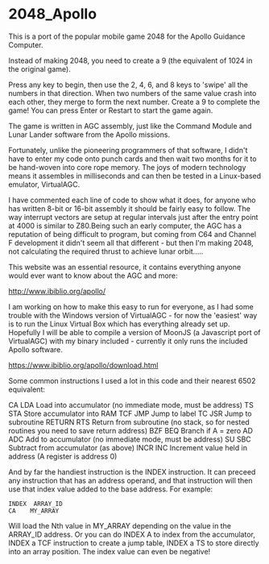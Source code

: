 # 2048_Apollo

This is a port of the popular mobile game 2048 for the Apollo Guidance Computer.

Instead of making 2048, you need to create a 9 (the equivalent of 1024 in the original game).

Press any key to begin, then use the 2, 4, 6, and 8 keys to 'swipe' all the numbers in that direction. When two numbers of the same value crash into each other, they merge to form the next number. Create a 9 to complete the game! You can press Enter or Restart to start the game again.


The game is written in AGC assembly, just like the Command Module and Lunar Lander software from the Apollo missions.

Fortunately, unlike the pioneering programmers of that software, I didn't have to enter my code onto punch cards and then wait two months for it to be hand-woven into core rope memory. The joys of modern technology means it assembles in milliseconds and can then be tested in a Linux-based emulator, VirtualAGC. 

I have commented each line of code to show what it does, for anyone who has written 8-bit or 16-bit assembly it should be fairly easy to follow. The way interrupt vectors are setup at regular intervals just after the entry point at 4000 is similar to Z80.Being such an early computer, the AGC has a reputation of being difficult to program, but coming from C64 and Channel F development it didn't seem all that different - but then I'm making 2048, not calculating the required thrust to achieve lunar orbit.....

This website was an essential resource, it contains everything anyone would ever want to know about the AGC and more:

http://www.ibiblio.org/apollo/

I am working on how to make this easy to run for everyone, as I had some trouble with the Windows version of VirtualAGC - for now the 'easiest' way is to run the Linux Virtual Box which has everything already set up. Hopefully I will be able to compile a version of MoonJS (a Javascript port of VirtualAGC) with my binary included - currently it only runs the included Apollo software.

https://www.ibiblio.org/apollo/download.html


Some common instructions I used a lot in this code and their nearest 6502 equivalent:

CA      LDA   Load into accumulator (no immediate mode, must be address)
TS      STA   Store accumulator into RAM
TCF     JMP   Jump to label
TC      JSR   Jump to subroutine
RETURN  RTS   Return from subroutine (no stack, so for nested routines you need to save return address)
BZF     BEQ   Branch if A = zero
AD      ADC   Add to accumulator (no immediate mode, must be address)
SU      SBC   Subtract from accumulator (as above)
INCR    INC   Increment value held in address (A register is address 0)

And by far the handiest instruction is the INDEX instruction. It can preceed any instruction that has an address operand, and that instruction will then use that index value added to the base address. For example:

    INDEX  ARRAY_ID
    CA    MY_ARRAY

Will load the Nth value in MY_ARRAY depending on the value in the ARRAY_ID address. Or you can do INDEX A to index from the accumulator, INDEX a TCF instruction to create a jump table, INDEX a TS to store directly into an array position. The index value can even be negative!




